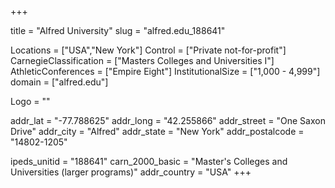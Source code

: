 
+++

title = "Alfred University"
slug = "alfred.edu_188641"

Locations = ["USA","New York"]
Control = ["Private not-for-profit"]
CarnegieClassification = ["Masters Colleges and Universities I"]
AthleticConferences = ["Empire Eight"]
InstitutionalSize = ["1,000 - 4,999"]
domain = ["alfred.edu"]

Logo = ""

addr_lat = "-77.788625"
addr_long = "42.255866"
addr_street = "One Saxon Drive"
addr_city = "Alfred"
addr_state = "New York"
addr_postalcode = "14802-1205"

ipeds_unitid = "188641"
carn_2000_basic = "Master's Colleges and Universities (larger programs)"
addr_country = "USA"
+++
    

